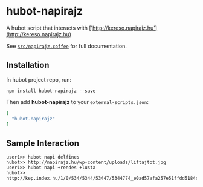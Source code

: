 # hubot-napirajz

A hubot script that interacts with ['http://kereso.napirajz.hu'](http://kereso.napirajz.hu)

See [`src/napirajz.coffee`](src/napirajz.coffee) for full documentation.

## Installation

In hubot project repo, run:

`npm install hubot-napirajz --save`

Then add **hubot-napirajz** to your `external-scripts.json`:

```json
[
  "hubot-napirajz"
]
```

## Sample Interaction

```
user1>> hubot napi delfines
hubot>> http://napirajz.hu/wp-content/uploads/liftajtot.jpg
user1>> hubot napi +rendes +lusta
hubot>> http://kep.index.hu/1/0/534/5344/53447/5344774_e0ad57afa257e51ffdd5184cc0900ca6_wm.jpg
```
